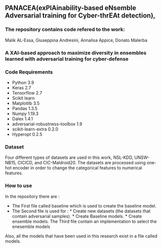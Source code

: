 ## PANACEA(exPlAinability-based eNsemble Adversarial training for Cyber-thrEAt detection),



### The repository contains code refered to the work:
Malik AL-Essa, Giuseppina Andresini, Annalisa Appice, Donato Malerba

### A XAI-based approach to maximize diversity in ensembles learned with adversarial training for cyber-defense



### Code Requirements

 * Python 3.9
 * Keras 2.7
 * Tensorflow 2.7
 * Scikit learn
 * Matplotlib 3.5
 * Pandas 1.3.5
 * Numpy 1.19.3
 * Dalex 1.4.1
 * adversarial-robustness-toolbox 1.9
 * scikit-learn-extra 0.2.0
 * Hyperopt 0.2.5


### Dataset

Four different types of datasets are used in this work, NSL-KDD, UNSW-NB15, CICICD, and CIC-Maldroid20. The datasets are processed using one-hot encoder
in order to change the categorical features to numerical features.

### How to use

In the repository there are :
* The First file called baseline which is used to create the baseline model.
* The Second file is used for :
      *  Create new datasets (the datasets that contain adversarial samples).
      *  Create Baseline models.
      *  Create ensemble models.
 The Third file contain an implementation to select the enesemble models
 
 
Also, all the models that have been used in this research exist in a file called models.


